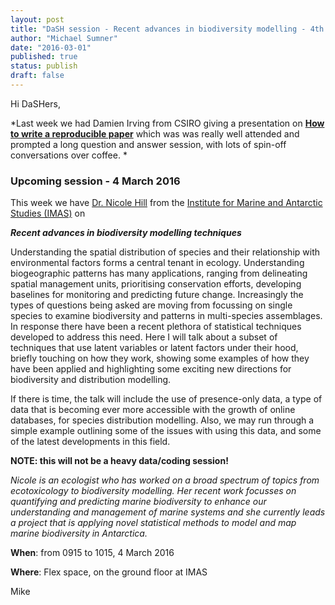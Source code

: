 ```yaml
---
layout: post
title: "DaSH session - Recent advances in biodiversity modelling - 4th March "
author: "Michael Sumner"
date: "2016-03-01"
published: true
status: publish
draft: false
---
```

 
 
Hi DaSHers, 
 
*Last week we had Damien Irving from CSIRO giving a presentation on [**How to write a reproducible paper**](https://speakerdeck.com/damienirving/how-to-write-a-reproducible-paper-number-2) which was was really well attended and prompted a long question and answer session, with lots of spin-off conversations over coffee. *

### Upcoming session - 4 March 2016

This week we have [Dr. Nicole Hill](http://www.utas.edu.au/profiles/staff/imas/Nicole-Hill) from the [Institute for Marine and Antarctic Studies (IMAS)](http://www.imas.utas.edu.au/) on 


***Recent advances in biodiversity modelling techniques***

Understanding the spatial distribution of species and their relationship with environmental factors forms a central tenant in ecology. Understanding biogeographic patterns has many applications, ranging from delineating spatial management units, prioritising conservation efforts, developing baselines for monitoring and predicting future change.  Increasingly the types of questions being asked are moving from focussing on single species to examine biodiversity and patterns in multi-species assemblages. In response there have been a recent plethora of statistical techniques developed to address this need. Here I will talk about a subset of techniques that use latent variables or latent factors under their hood, briefly touching on how they work, showing some examples of how they have been applied and highlighting some exciting new directions for biodiversity and distribution modelling.

If there is time, the talk will include the use of presence-only data, a type of data that is becoming ever more accessible with the growth of online databases, for species distribution modelling. Also, we may run through a simple example outlining some of the issues with using this data, and some of the latest developments in this field.

**NOTE: this will not be a heavy data/coding session!**

*Nicole is an ecologist who has worked on a broad spectrum of topics from ecotoxicology to biodiversity modelling. Her recent work focusses on quantifying and predicting marine biodiversity to enhance our understanding and management of marine systems and she currently leads a project that is applying novel statistical methods to model and map marine biodiversity in Antarctica.*

**When**:  from 0915 to 1015, 4 March 2016
 
**Where**: Flex space, on the ground floor at IMAS

Mike
 
 
